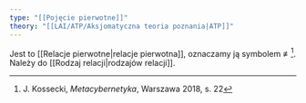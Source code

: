 ```yaml
---
type: "[[Pojęcie pierwotne]]"
theory: "[[LAI/ATP/Aksjomatyczna teoria poznania|ATP]]"
---
```

Jest to [[Relacje pierwotne|relacje pierwotna]], oznaczamy ją symbolem $\not\equiv$[^1].
Należy do [[Rodzaj relacji|rodzajów relacji]].

[^1]: J. Kossecki, *Metacybernetyka*, Warszawa 2018, s. 22